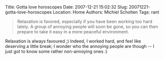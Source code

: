 Title: Gotta love horoscopes
Date: 2007-12-21 15:02:32
Slug: 20071221-gotta-love-horoscopes
Location: Home
Authors: Michiel Scholten
Tags: rant

<blockquote><p>Relaxation is favored, especially if you have been working too hard lately. A group of annoying people will soon be gone, so you can then prepare to take it easy in a more peaceful environment.</p></blockquote>

<p>Relaxation is always favoured ;) Indeed, I worked hard, and feel like deserving a little break; I wonder who the annoying people are though -- I just got to know some rather non-annoying ones :)</p>